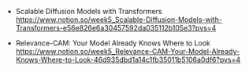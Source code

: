 - Scalable Diffusion Models with Transformers
https://www.notion.so/week5_Scalable-Diffusion-Models-with-Transformers-e56e826e6a30457592da035112b105e3?pvs=4

- Relevance-CAM: Your Model Already Knows Where to Look
https://www.notion.so/week5_Relevance-CAM-Your-Model-Already-Knows-Where-to-Look-46d935dbd1a14c1fb35011b5106a0df6?pvs=4
